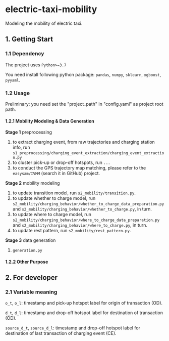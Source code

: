 # electric-taxi-mobility
Modeling the mobility of electric taxi.

## 1. Getting Start
### 1.1 Dependency
The project uses `Python>=3.7`

You need install following python package: `pandas`, `numpy`, `sklearn`, `xgboost`, `pyyaml`.
### 1.2 Usage
Preliminary: you need set the "project_path" in "config.yaml" as project root path.
#### 1.2.1 Mobility Modeling & Data Generation
**Stage 1** preprocessing
1. to extract charging event, from raw trajectories and charging station info, run 
`s1_preprocessing/charging_event_extraction/charging_event_extraction.py`
2. to cluster pick-up or drop-off hotspots, run `...`
3. to conduct the GPS trajectory map matching, please refer to the `easysam/IVMM` (search it in GitHub) project.

**Stage 2** mobility modeling
1. to update transition model, run `s2_mobility/transition.py`.
2. to update whether to charge model, run `s2_mobility/charging_behavior/whether_to_charge_data_preparation.py` and 
`s2_mobility/charging_behavior/whether_to_charge.py`, in turn.
3. to update where to charge model, run `s2_mobility/charging_behavior/where_to_charge_data_preparation.py` and 
`s2_mobility/charging_behavior/where_to_charge.py`, in turn.
4. to update rest pattern, run `s2_mobility/rest_pattern.py`.

**Stage 3** data generation
1. `generation.py`

#### 1.2.2 Other Purpose


## 2. For developer
### 2.1 Variable meaning

`o_t`, `o_l`: timestamp and pick-up hotspot label for origin of transaction (OD).

`d_t`, `d_l`: timestamp and drop-off hotspot label for destination of transaction (OD).

`source_d_t`, `source_d_l`: timestamp and drop-off hotspot label for destination of last transaction of charging event (CE).